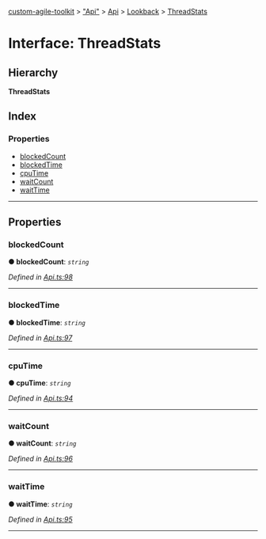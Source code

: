 [custom-agile-toolkit](../README.md) > ["Api"](../modules/_api_.md) > [Api](../modules/_api_.api.md) > [Lookback](../modules/_api_.api.lookback.md) > [ThreadStats](../interfaces/_api_.api.lookback.threadstats.md)

# Interface: ThreadStats

## Hierarchy

**ThreadStats**

## Index

### Properties

* [blockedCount](_api_.api.lookback.threadstats.md#blockedcount)
* [blockedTime](_api_.api.lookback.threadstats.md#blockedtime)
* [cpuTime](_api_.api.lookback.threadstats.md#cputime)
* [waitCount](_api_.api.lookback.threadstats.md#waitcount)
* [waitTime](_api_.api.lookback.threadstats.md#waittime)

---

## Properties

<a id="blockedcount"></a>

###  blockedCount

**● blockedCount**: *`string`*

*Defined in [Api.ts:98](https://github.com/ferentchak/rally-node-sdk/blob/88a0ac6/Api.ts#L98)*

___
<a id="blockedtime"></a>

###  blockedTime

**● blockedTime**: *`string`*

*Defined in [Api.ts:97](https://github.com/ferentchak/rally-node-sdk/blob/88a0ac6/Api.ts#L97)*

___
<a id="cputime"></a>

###  cpuTime

**● cpuTime**: *`string`*

*Defined in [Api.ts:94](https://github.com/ferentchak/rally-node-sdk/blob/88a0ac6/Api.ts#L94)*

___
<a id="waitcount"></a>

###  waitCount

**● waitCount**: *`string`*

*Defined in [Api.ts:96](https://github.com/ferentchak/rally-node-sdk/blob/88a0ac6/Api.ts#L96)*

___
<a id="waittime"></a>

###  waitTime

**● waitTime**: *`string`*

*Defined in [Api.ts:95](https://github.com/ferentchak/rally-node-sdk/blob/88a0ac6/Api.ts#L95)*

___

